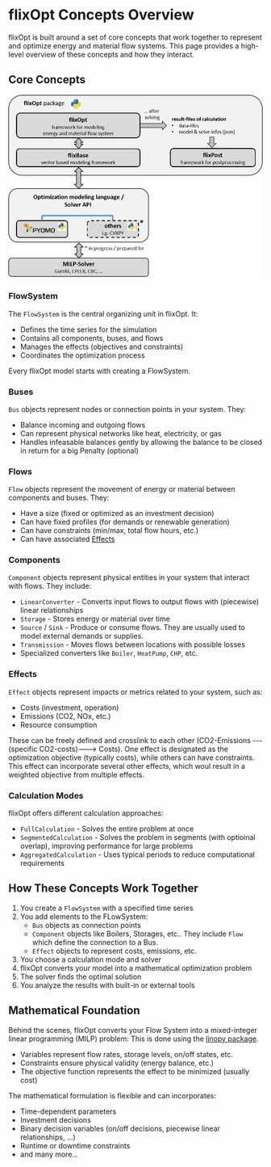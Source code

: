# flixOpt Concepts Overview

flixOpt is built around a set of core concepts that work together to represent and optimize energy and material flow systems. This page provides a high-level overview of these concepts and how they interact.

## Core Concepts

![Architecture](../images/architecture_flixOpt.png)

### FlowSystem

The `FlowSystem` is the central organizing unit in flixOpt. It:

- Defines the time series for the simulation
- Contains all components, buses, and flows
- Manages the effects (objectives and constraints)
- Coordinates the optimization process

Every flixOpt model starts with creating a FlowSystem.

### Buses

`Bus` objects represent nodes or connection points in your system. They:

- Balance incoming and outgoing flows
- Can represent physical networks like heat, electricity, or gas 
- Handles infeasable balances gently by allowing the balance to be closed in return for a big Penalty (optional)

### Flows

`Flow` objects represent the movement of energy or material between components and buses. They:

- Have a size (fixed or optimized as an investment decision)
- Can have fixed profiles (for demands or renewable generation)
- Can have constraints (min/max, total flow hours, etc.)
- Can have associated [Effects](#Effects)

### Components

`Component` objects represent physical entities in your system that interact with flows. They include:

- `LinearConverter` - Converts input flows to output flows with (piecewise) linear relationships
- `Storage` - Stores energy or material over time
- `Source` / `Sink` - Produce or consume flows. They are usually used to model external demands or supplies.
- `Transmission` - Moves flows between locations with possible losses
- Specialized converters like `Boiler`, `HeatPump`, `CHP`, etc.

### Effects

`Effect` objects represent impacts or metrics related to your system, such as:

- Costs (investment, operation)
- Emissions (CO2, NOx, etc.)
- Resource consumption

These can be freely defined and crosslink to each other (CO2-Emissions ---(specific CO2-costs)---> Costs).
One effect is designated as the optimization objective (typically costs), while others can have constraints.
This effect can incorporate several other effects, which woul result in a weighted objective from multiple effects.

### Calculation Modes

flixOpt offers different calculation approaches:

- `FullCalculation` - Solves the entire problem at once
- `SegmentedCalculation` - Solves the problem in segments (with optioinal overlap), improving performance for large problems
- `AggregatedCalculation` - Uses typical periods to reduce computational requirements

## How These Concepts Work Together

1. You create a `FlowSystem` with a specified time series
2. You add elements to the FLowSystem:
    - `Bus` objects as connection points
    - `Component` objects like Boilers, Storages, etc.. They include `Flow` which define the connection to a Bus.
    - `Effect` objects to represent costs, emissions, etc.
6. You choose a calculation mode and solver
7. flixOpt converts your model into a mathematical optimization problem
8. The solver finds the optimal solution
9. You analyze the results with built-in or external tools

## Mathematical Foundation

Behind the scenes, flixOpt converts your Flow System into a mixed-integer linear programming (MILP) problem:
This is done using the [linopy package](https://github.com/PyPSA/linopy).

- Variables represent flow rates, storage levels, on/off states, etc.
- Constraints ensure physical validity (energy balance, etc.)
- The objective function represents the effect to be minimized (usually cost)

The mathematical formulation is flexible and can incorporates:

- Time-dependent parameters
- Investment decisions
- Binary decision variables (on/off decisions, piecewise linear relationships, ...)
- Runtime or downtime constraints
- and many more...

<!--## Next Steps-->
<!---->
<!--Now that you understand the basic concepts, learn more about each one:-->
<!---->
<!--- [FlowSystem](api/flow_system.md) - Time series and system organization-->
<!--- [Components](api/components.md) - Available component types and how to use them-->
<!--- [Effects](apieffects.md) - Costs, emissions, and other impacts-->
<!--- [Calculation Modes](api/calculation.md) - Different approaches to solving your model-->
